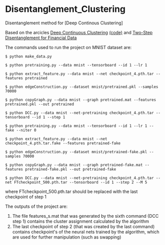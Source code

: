 # Disentanglement_Clustering
Disentanglement method for [Deep Continous Clustering]

Based on the arcicles [Deep Continuous Clustering](https://arxiv.org/abs/1803.01449) [(code)](https://github.com/shahsohil/DCC) and [Two-Step Disentanglement for Financial Data](https://arxiv.org/abs/1709.00199)

The commands used to run the project on MNIST dataset are:
```
$ python make_data.py

$ python pretraining.py --data mnist --tensorboard --id 1 --lr 1

$ python extract_feature.py --data mnist --net checkpoint_4.pth.tar --features pretrained

$ python edgeConstruction.py --dataset mnist/pretrained.pkl --samples 70000

$ python copyGraph.py --data mnist --graph pretrained.mat --features pretrained.pkl --out pretrained  

$ python DCC.py --data mnist --net-pretraining checkpoint_4.pth.tar --tensorboard --id 1 --step 1

$ python pretraining.py --data mnist --tensorboard --id 1 --lr 1 --fake --niter 0

$ python extract_feature.py --data mnist --net checkpoint_4.pth.tar.fake --features pretrained-fake

$ python edgeConstruction.py --dataset mnist/pretrained-fake.pkl --samples 70000

$ python copyGraph.py --data mnist --graph pretrained-fake.mat --features pretrained-fake.pkl --out pretrained-fake

$ python DCC.py --data mnist --net-pretraining checkpoint_4.pth.tar --net FTcheckpoint_500.pth.tar --tensorboard --id 1 --step 2 --M 5

```
where FTcheckpoint_500.pth.tar should be replaced with the last checkpoint of step 1

The outputs of the project are:
1. The file features_s.mat that was generated by the sixth command (DCC step 1) contains the cluster assignment calculated by the algorithm
2. The last checkpoint of step 2 (that was created by the last command) contains checkpoint's of the neural nets trained by the algorithm, which are used for further manipulation (such as swapping)
